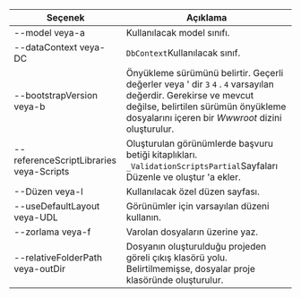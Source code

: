 <!-- Options common to Razor Pages and Controller -->
| Seçenek               | Açıklama|
| ----------------- | ------------ |
| --model veya-a  | Kullanılacak model sınıfı. |
| --dataContext veya-DC  | `DbContext`Kullanılacak sınıf. |
| --bootstrapVersion veya-b  | Önyükleme sürümünü belirtir. Geçerli değerler veya ' dir `3` `4` . `4` varsayılan değerdir. Gerekirse ve mevcut değilse, belirtilen sürümün önyükleme dosyalarını içeren bir *Wwwroot* dizini oluşturulur. |
| --referenceScriptLibraries veya-Scripts |  Oluşturulan görünümlerde başvuru betiği kitaplıkları. `_ValidationScriptsPartial`Sayfaları Düzenle ve oluştur 'a ekler. |
| --Düzen veya-l | Kullanılacak özel düzen sayfası. |
| --useDefaultLayout veya-UDL | Görünümler için varsayılan düzeni kullanın. |
| --zorlama veya-f | Varolan dosyaların üzerine yaz. |
| --relativeFolderPath veya-outDir | Dosyanın oluşturulduğu projeden göreli çıkış klasörü yolu. Belirtilmemişse, dosyalar proje klasöründe oluşturulur. |